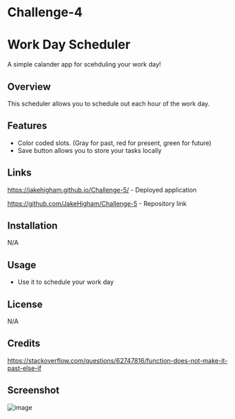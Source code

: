 # Challenge-4

# Work Day Scheduler

A simple calander app for scehduling your work day!

## Overview

This scheduler allows you to schedule out each hour of the work day.

## Features

- Color coded slots. (Gray for past, red for present, green for future)
- Save button allows you to store your tasks locally

## Links
https://jakehigham.github.io/Challenge-5/ - Deployed application

https://github.com/JakeHigham/Challenge-5 - Repository link

## Installation
N/A

## Usage

- Use it to schedule your work day
  

## License

N/A

## Credits

https://stackoverflow.com/questions/62747816/function-does-not-make-it-past-else-if

## Screenshot

![image](https://github.com/JakeHigham/Challenge-5/assets/149442786/ea9031e3-682d-4657-91db-30d680284bb7)
